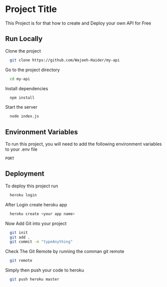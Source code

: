 
# Project Title

This Project is for that how to create and Deploy your own API for Free



## Run Locally

Clone the project

```bash
  git clone https://github.com/Wajeeh-Haider/my-api
```

Go to the project directory

```bash
  cd my-api
```

Install dependencies

```bash
  npm install
```

Start the server

```bash
  node index.js
```


## Environment Variables

To run this project, you will need to add the following environment variables to your .env file

`PORT` 


## Deployment

To deploy this project run

```bash
  heroku login
```

After Login create heroku app

```bash
  heroku create <your app name>
```

Now Add Git into your project
```bash
  git init 
  git add . 
  git commit -m "typeAnything" 
```

Check The Git Remote by running the comman git remote
```bash
  git remote 
```
Simply then push your code to heroku
```bash
  git push heroku master 
```

